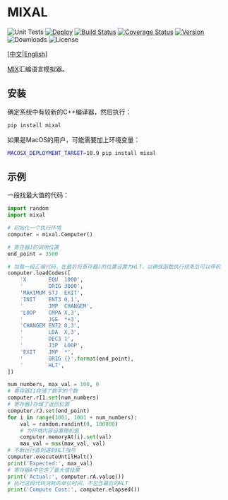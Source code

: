 MIXAL
=====

![Unit Tests](https://github.com/CyberZHG/MIXAL/workflows/Unit%20Tests/badge.svg)
[![Deploy](https://github.com/CyberZHG/MIXAL/workflows/Deploy/badge.svg)](https://cyberzhg.github.io/MIXAL/)
[![Build Status](https://travis-ci.org/CyberZHG/MIXAL.svg?branch=master)](https://travis-ci.org/CyberZHG/MIXAL)
[![Coverage Status](https://coveralls.io/repos/github/CyberZHG/MIXAL/badge.svg?branch=master)](https://coveralls.io/github/CyberZHG/MIXAL?branch=travis)
[![Version](https://img.shields.io/pypi/v/mixal.svg)](https://pypi.org/project/mixal/)
![Downloads](https://img.shields.io/pypi/dm/mixal.svg)
![License](https://img.shields.io/pypi/l/keras-bert.svg)

\[[中文](https://github.com/CyberZHG/MIXAL/blob/master/README.zh-CN.md)|[English](https://github.com/CyberZHG/MIXAL/blob/master/README.md)\]

[MIX](https://en.wikipedia.org/wiki/MIX)汇编语言模拟器。

## 安装

确定系统中有较新的C++编译器，然后执行：

```bash
pip install mixal
```

如果是MacOS的用户，可能需要加上环境变量：

```bash
MACOSX_DEPLOYMENT_TARGET=10.9 pip install mixal
```

## 示例

一段找最大值的代码：

```python
import random
import mixal

# 初始化一个执行环境
computer = mixal.Computer()

# 寄存器J的调用位置
end_point = 3500

# 加载一段汇编代码，在最后将寄存器J的位置设置为HLT，以确保函数执行结束后可以停机
computer.loadCodes([
    'X       EQU  1000',
    '        ORIG 3000',
    'MAXIMUM STJ  EXIT',
    'INIT    ENT3 0,1',
    '        JMP  CHANGEM',
    'LOOP    CMPA X,3',
    '        JGE  *+3',
    'CHANGEM ENT2 0,3',
    '        LDA  X,3',
    '        DEC3 1',
    '        J3P  LOOP',
    'EXIT    JMP  *',
    '        ORIG {}'.format(end_point),
    '        HLT',
])

num_numbers, max_val = 100, 0
# 寄存器I1存储了数字的个数
computer.rI1.set(num_numbers)
# 寄存器J存储了返回位置
computer.rJ.set(end_point)
for i in range(1001, 1001 + num_numbers):
    val = random.randint(0, 100000)
    # 为环境内容设置随机值
    computer.memoryAt(i).set(val)
    max_val = max(max_val, val)
# 不断运行直到遇到HLT指令
computer.executeUntilHalt()
print('Expected:', max_val)
# 寄存器A中包含了最大值结果
print('Actual:', computer.rA.value())
# 执行这段代码消耗的单位时间，不包含最后的HLT
print('Compute Cost:', computer.elapsed())
```
